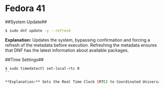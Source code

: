 # Fedora 41

##System Update##

```bash
$ sudo dnf update -y --refresh
```

**Explanation:** Updates the system, bypassing confirmation and forcing a refresh of the metadata before execution. Refreshing the metadata ensures that DNF has the latest information about available packages.

##Time Settings##

```bash
$ sudo timedatectl set-local-rtc 0
``

**Explanation:** Sets the Real Time Clock (RTC) to Coordinated Universal Time (UTC). This is used to counter time inconsistencies that can occur in dual-boot systems.
